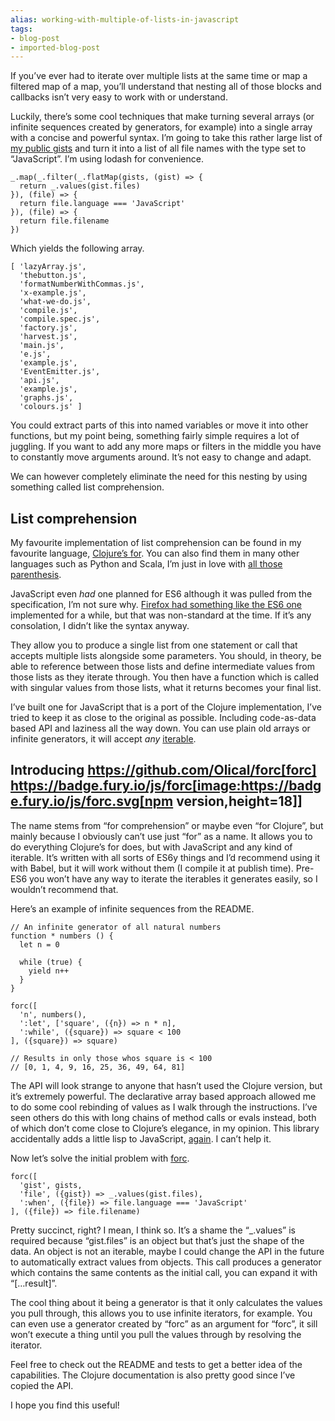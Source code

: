 ```yaml
---
alias: working-with-multiple-of-lists-in-javascript
tags:
- blog-post
- imported-blog-post
---
```



If you’ve ever had to iterate over multiple lists at the same time or map a filtered map of a map, you’ll understand that nesting all of those blocks and callbacks isn’t very easy to work with or understand.

Luckily, there’s some cool techniques that make turning several arrays (or infinite sequences created by generators, for example) into a single array with a concise and powerful syntax. I’m going to take this rather large list of [my public gists](https://gist.github.com/Olical/fa1c29fdfa42b52604f5) and turn it into a list of all file names with the type set to “JavaScript”. I’m using lodash for convenience.

```
_.map(_.filter(_.flatMap(gists, (gist) => {
  return _.values(gist.files)
}), (file) => {
  return file.language === 'JavaScript'
}), (file) => {
  return file.filename
})
```

Which yields the following array.

```
[ 'lazyArray.js',
  'thebutton.js',
  'formatNumberWithCommas.js',
  'x-example.js',
  'what-we-do.js',
  'compile.js',
  'compile.spec.js',
  'factory.js',
  'harvest.js',
  'main.js',
  'e.js',
  'example.js',
  'EventEmitter.js',
  'api.js',
  'example.js',
  'graphs.js',
  'colours.js' ]
```

You could extract parts of this into named variables or move it into other functions, but my point being, something fairly simple requires a lot of juggling. If you want to add any more maps or filters in the middle you have to constantly move arguments around. It’s not easy to change and adapt.

We can however completely eliminate the need for this nesting by using something called list comprehension.

## List comprehension

My favourite implementation of list comprehension can be found in my favourite language, [Clojure’s for](https://clojuredocs.org/clojure.core/for). You can also find them in many other languages such as Python and Scala, I’m just in love with [all those parenthesis](https://xkcd.com/297/).

JavaScript even _had_ one planned for ES6 although it was pulled from the specification, I’m not sure why. [Firefox had something like the ES6 one](https://developer.mozilla.org/en-US/docs/Web/JavaScript/Reference/Operators/Array_comprehensions) implemented for a while, but that was non-standard at the time. If it’s any consolation, I didn’t like the syntax anyway.

They allow you to produce a single list from one statement or call that accepts multiple lists alongside some parameters. You should, in theory, be able to reference between those lists and define intermediate values from those lists as they iterate through. You then have a function which is called with singular values from those lists, what it returns becomes your final list.

I’ve built one for JavaScript that is a port of the Clojure implementation, I’ve tried to keep it as close to the original as possible. Including code-as-data based API and laziness all the way down. You can use plain old arrays or infinite generators, it will accept _any_ [iterable](https://developer.mozilla.org/en/docs/Web/JavaScript/Reference/Iteration_protocols).

## Introducing https://github.com/Olical/forc[forc] https://badge.fury.io/js/forc[image:https://badge.fury.io/js/forc.svg[npm version,height=18]]

The name stems from “for comprehension” or maybe even “for Clojure”, but mainly because I obviously can’t use just “for” as a name. It allows you to do everything Clojure’s for does, but with JavaScript and any kind of iterable. It’s written with all sorts of ES6y things and I’d recommend using it with Babel, but it will work without them (I compile it at publish time). Pre-ES6 you won’t have any way to iterate the iterables it generates easily, so I wouldn’t recommend that.

Here’s an example of infinite sequences from the README.

```
// An infinite generator of all natural numbers
function * numbers () {
  let n = 0

  while (true) {
    yield n++
  }
}

forc([
  'n', numbers(),
  ':let', ['square', ({n}) => n * n],
  ':while', ({square}) => square < 100
], ({square}) => square)

// Results in only those whos square is < 100
// [0, 1, 4, 9, 16, 25, 36, 49, 64, 81]
```

The API will look strange to anyone that hasn’t used the Clojure version, but it’s extremely powerful. The declarative array based approach allowed me to do some cool rebinding of values as I walk through the instructions. I’ve seen others do this with long chains of method calls or evals instead, both of which don’t come close to Clojure’s elegance, in my opinion. This library accidentally adds a little lisp to JavaScript, [again](https://github.com/Olical/clojs). I can’t help it.

Now let’s solve the initial problem with [forc](https://github.com/Olical/forc).

```
forc([
  'gist', gists,
  'file', ({gist}) => _.values(gist.files),
  ':when', ({file}) => file.language === 'JavaScript'
], ({file}) => file.filename)
```

Pretty succinct, right? I mean, I think so. It’s a shame the “_.values” is required because “gist.files” is an object but that’s just the shape of the data. An object is not an iterable, maybe I could change the API in the future to automatically extract values from objects. This call produces a generator which contains the same contents as the initial call, you can expand it with “[…result]”.

The cool thing about it being a generator is that it only calculates the values you pull through, this allows you to use infinite iterators, for example. You can even use a generator created by “forc” as an argument for “forc”, it sill won’t execute a thing until you pull the values through by resolving the iterator.

Feel free to check out the README and tests to get a better idea of the capabilities. The Clojure documentation is also pretty good since I’ve copied the API.

I hope you find this useful!
